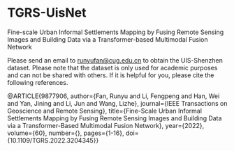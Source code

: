 # TGRS-UisNet
Fine-scale Urban Informal Settlements Mapping by Fusing Remote Sensing Images and Building Data via a Transformer-based Multimodal Fusion Network

Please send an email to runyufan@cug.edu.cn to obtain the UIS-Shenzhen dataset. Please note that the dataset is only used for academic purposes and can not be shared with others. If it is helpful for you, please cite the following references.

@ARTICLE{9877906,
  author={Fan, Runyu and Li, Fengpeng and Han, Wei and Yan, Jining and Li, Jun and Wang, Lizhe},
  journal={IEEE Transactions on Geoscience and Remote Sensing}, 
  title={Fine-Scale Urban Informal Settlements Mapping by Fusing Remote Sensing Images and Building Data via a Transformer-Based Multimodal Fusion Network}, 
  year={2022},
  volume={60},
  number={},
  pages={1-16},
  doi={10.1109/TGRS.2022.3204345}}
 
 
